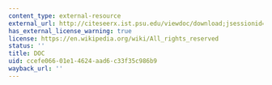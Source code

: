 ```yaml
---
content_type: external-resource
external_url: http://citeseerx.ist.psu.edu/viewdoc/download;jsessionid=96FB1FBA05F277471F1B256D931CC9A1?doi=10.1.1.100.8500&rep=rep1&type=pdf
has_external_license_warning: true
license: https://en.wikipedia.org/wiki/All_rights_reserved
status: ''
title: DOC
uid: ccefe066-01e1-4624-aad6-c33f35c986b9
wayback_url: ''
---
```

